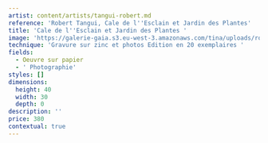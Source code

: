 ```yaml
---
artist: content/artists/tangui-robert.md
reference: 'Robert Tangui, Cale de l''Esclain et Jardin des Plantes'
title: 'Cale de l''Esclain et Jardin des Plantes '
image: 'https://galerie-gaia.s3.eu-west-3.amazonaws.com/tina/uploads/robert-tangui/galerie-gaia-tangui-robert-nantes-l-esclun-et-jardin-des-plantes-30x40.jpg'
technique: 'Gravure sur zinc et photos Edition en 20 exemplaires '
fields:
  - Oeuvre sur papier
  - ' Photographie'
styles: []
dimensions:
  height: 40
  width: 30
  depth: 0
description: ''
price: 380
contextual: true
---
```


